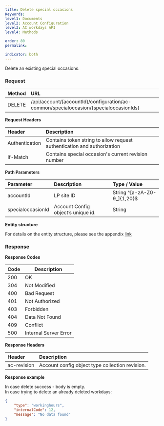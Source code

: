 ```yaml
---
title: Delete special occasions
Keywords:
level1: Documents
level2: Account Configuration
level3: AC workdays API
level4: Methods

order: 80
permalink: 

indicator: both
---
```


Delete an existing special occasions.

### Request

| Method | URL |
| :-------- | :------ |
| DELETE  |/api/account/{accountId}/configuration/ac-common/specialoccasion/{specialoccasionIds} |

**Request Headers**

| Header | Description |
 |:-------- | :------------ |
| Authentication | Contains token string to allow request authentication and authorization |
If-Match	| Contains special occasion's current revision number


**Path Parameters**

 |Parameter  |Description |  Type / Value |
 |:----------- | :------------ | :--------------- |
 |accountId | LP site ID | String ^[a-zA-Z0-9_]{1,20}$ |
 specialoccasionId| Account Config object’s unique id.| String|
 
 **Entity structure**

For details on the entity structure, please see the appendix [link](https://lpgithub.dev.lprnd.net/product-marketing/developers-community/blob/workdays-documentation/pages/documents/account-configuration/special-occasions/appendix.md)


### Response

**Response Codes**

| Code | Description           |
|------|-----------------------|
| 200  | OK                    |
| 304  | Not Modified          |
| 400  | Bad Request           |
| 401  | Not Authorized        |
| 403  | Forbidden             |
| 404  | Data Not Found        |
| 409  | Conflict              |
| 500  | Internal Server Error |

**Response Headers**

 |Header|  Description| 
 |:-------|   :-----  |
 |ac-revision|  Account config object type collection revision.|  
 
 **Response example**

In case delete success - body is empty.<br>
In case trying to delete an already deleted workdays:

```json
{
    "type": "workinghours",
    "internalCode": 12,
    "message": "No data found"
}
```
 
 

